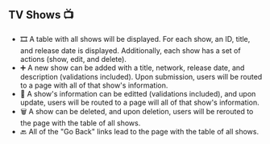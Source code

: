 ## TV Shows 📺 

*  🎞️ A table with all shows will be displayed. For each show, an ID, title, and release date is displayed. Additionally, each show has a set of actions (show, edit, and delete).
* ➕ A new show can be added with a title, network, release date, and description (validations included). Upon submission, users will be routed to a page with all of that show's information.
* 📝 A show's information can be editted (validations included), and upon update, users will be routed to a page will all of that show's information.
* 🗑️ A show can be deleted, and upon deletion, users will be rerouted to the page with the table of all shows.
* 🔙 All of the "Go Back" links lead to the page with the table of all shows. 

